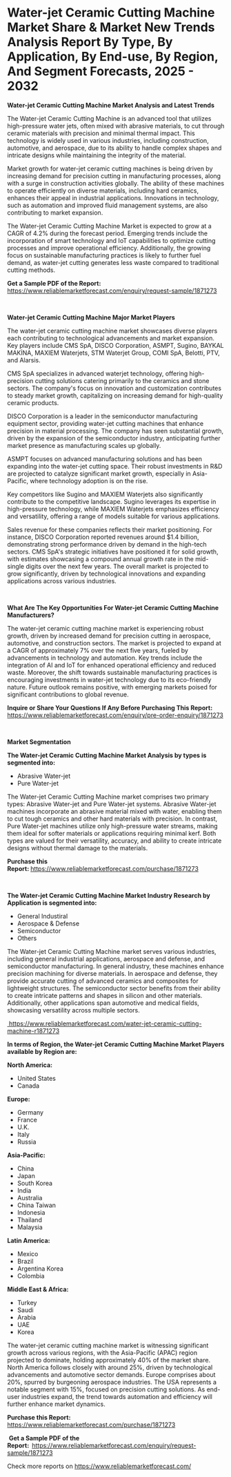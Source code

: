 <p><h1>Water-jet Ceramic Cutting Machine Market Share & Market New Trends Analysis Report By Type, By Application, By End-use, By Region, And Segment Forecasts, 2025 - 2032</h1></p><p><strong>Water-jet Ceramic Cutting Machine Market Analysis and Latest Trends</strong></p>
<p><p>The Water-jet Ceramic Cutting Machine is an advanced tool that utilizes high-pressure water jets, often mixed with abrasive materials, to cut through ceramic materials with precision and minimal thermal impact. This technology is widely used in various industries, including construction, automotive, and aerospace, due to its ability to handle complex shapes and intricate designs while maintaining the integrity of the material.</p><p>Market growth for water-jet ceramic cutting machines is being driven by increasing demand for precision cutting in manufacturing processes, along with a surge in construction activities globally. The ability of these machines to operate efficiently on diverse materials, including hard ceramics, enhances their appeal in industrial applications. Innovations in technology, such as automation and improved fluid management systems, are also contributing to market expansion.</p><p>The Water-jet Ceramic Cutting Machine Market is expected to grow at a CAGR of 4.2% during the forecast period. Emerging trends include the incorporation of smart technology and IoT capabilities to optimize cutting processes and improve operational efficiency. Additionally, the growing focus on sustainable manufacturing practices is likely to further fuel demand, as water-jet cutting generates less waste compared to traditional cutting methods.</p></p>
<p><strong>Get a Sample PDF of the Report:&nbsp;</strong> <a href="https://www.reliablemarketforecast.com/enquiry/request-sample/1871273?utm_campaign=2633&utm_medium=2&utm_source=Github&utm_content=ia&utm_term=28022025&utm_id=water-jet-ceramic-cutting-machine">https://www.reliablemarketforecast.com/enquiry/request-sample/1871273</a></p>
<p>&nbsp;</p>
<p><strong>Water-jet Ceramic Cutting Machine Major Market Players</strong></p>
<p><p>The water-jet ceramic cutting machine market showcases diverse players each contributing to technological advancements and market expansion. Key players include CMS SpA, DISCO Corporation, ASMPT, Sugino, BAYKAL MAKİNA, MAXIEM Waterjets, STM Waterjet Group, COMI SpA, Belotti, PTV, and Alarsis. </p><p>CMS SpA specializes in advanced waterjet technology, offering high-precision cutting solutions catering primarily to the ceramics and stone sectors. The company's focus on innovation and customization contributes to steady market growth, capitalizing on increasing demand for high-quality ceramic products.</p><p>DISCO Corporation is a leader in the semiconductor manufacturing equipment sector, providing water-jet cutting machines that enhance precision in material processing. The company has seen substantial growth, driven by the expansion of the semiconductor industry, anticipating further market presence as manufacturing scales up globally.</p><p>ASMPT focuses on advanced manufacturing solutions and has been expanding into the water-jet cutting space. Their robust investments in R&D are projected to catalyze significant market growth, especially in Asia-Pacific, where technology adoption is on the rise.</p><p>Key competitors like Sugino and MAXIEM Waterjets also significantly contribute to the competitive landscape. Sugino leverages its expertise in high-pressure technology, while MAXIEM Waterjets emphasizes efficiency and versatility, offering a range of models suitable for various applications.</p><p>Sales revenue for these companies reflects their market positioning. For instance, DISCO Corporation reported revenues around $1.4 billion, demonstrating strong performance driven by demand in the high-tech sectors. CMS SpA's strategic initiatives have positioned it for solid growth, with estimates showcasing a compound annual growth rate in the mid-single digits over the next few years. The overall market is projected to grow significantly, driven by technological innovations and expanding applications across various industries.</p></p>
<p>&nbsp;</p>
<p><strong>What Are The Key Opportunities For Water-jet Ceramic Cutting Machine Manufacturers?</strong></p>
<p><p>The water-jet ceramic cutting machine market is experiencing robust growth, driven by increased demand for precision cutting in aerospace, automotive, and construction sectors. The market is projected to expand at a CAGR of approximately 7% over the next five years, fueled by advancements in technology and automation. Key trends include the integration of AI and IoT for enhanced operational efficiency and reduced waste. Moreover, the shift towards sustainable manufacturing practices is encouraging investments in water-jet technology due to its eco-friendly nature. Future outlook remains positive, with emerging markets poised for significant contributions to global revenue.</p></p>
<p><strong>Inquire or Share Your Questions If Any Before Purchasing This Report:</strong> <a href="https://www.reliablemarketforecast.com/enquiry/pre-order-enquiry/1871273?utm_campaign=2633&utm_medium=2&utm_source=Github&utm_content=ia&utm_term=28022025&utm_id=water-jet-ceramic-cutting-machine">https://www.reliablemarketforecast.com/enquiry/pre-order-enquiry/1871273</a></p>
<p>&nbsp;</p>
<p><strong>Market Segmentation</strong></p>
<p><strong>The Water-jet Ceramic Cutting Machine Market Analysis by types is segmented into:</strong></p>
<p><ul><li>Abrasive Water-jet</li><li>Pure Water-jet</li></ul></p>
<p><p>The Water-jet Ceramic Cutting Machine market comprises two primary types: Abrasive Water-jet and Pure Water-jet systems. Abrasive Water-jet machines incorporate an abrasive material mixed with water, enabling them to cut tough ceramics and other hard materials with precision. In contrast, Pure Water-jet machines utilize only high-pressure water streams, making them ideal for softer materials or applications requiring minimal kerf. Both types are valued for their versatility, accuracy, and ability to create intricate designs without thermal damage to the materials.</p></p>
<p><strong>Purchase this Report:&nbsp;</strong><a href="https://www.reliablemarketforecast.com/purchase/1871273?utm_campaign=2633&utm_medium=2&utm_source=Github&utm_content=ia&utm_term=28022025&utm_id=water-jet-ceramic-cutting-machine">https://www.reliablemarketforecast.com/purchase/1871273</a></p>
<p>&nbsp;</p>
<p><strong>The Water-jet Ceramic Cutting Machine Market Industry Research by Application is segmented into:</strong></p>
<p><ul><li>General Industiral</li><li>Aerospace & Defense</li><li>Semiconductor</li><li>Others</li></ul></p>
<p><p>The Water-jet Ceramic Cutting Machine market serves various industries, including general industrial applications, aerospace and defense, and semiconductor manufacturing. In general industry, these machines enhance precision machining for diverse materials. In aerospace and defense, they provide accurate cutting of advanced ceramics and composites for lightweight structures. The semiconductor sector benefits from their ability to create intricate patterns and shapes in silicon and other materials. Additionally, other applications span automotive and medical fields, showcasing versatility across multiple sectors.</p></p>
<p><a href="https://www.reliablemarketforecast.com/water-jet-ceramic-cutting-machine-r1871273?utm_campaign=2633&utm_medium=2&utm_source=Github&utm_content=ia&utm_term=28022025&utm_id=water-jet-ceramic-cutting-machine">&nbsp;https://www.reliablemarketforecast.com/water-jet-ceramic-cutting-machine-r1871273</a></p>
<p><strong>In terms of Region, the Water-jet Ceramic Cutting Machine Market Players available by Region are:</strong></p>
<p>
    <p> <strong> North America: </strong>
        <ul>
            <li>United States</li>
            <li>Canada</li>
        </ul>
        </p> 
    <p> <strong> Europe: </strong>
        <ul>
            <li>Germany</li>
            <li>France</li>
            <li>U.K.</li>
            <li>Italy</li>
            <li>Russia</li>
        </ul>
        </p> 
    <p> <strong> Asia-Pacific: </strong>
        <ul>
            <li>China</li>
            <li>Japan</li>
            <li>South Korea</li>
            <li>India</li>
            <li>Australia</li>
            <li>China Taiwan</li>
            <li>Indonesia</li>
            <li>Thailand</li>
            <li>Malaysia</li>
        </ul>
        </p> 
    <p> <strong> Latin America: </strong>
        <ul>
            <li>Mexico</li>
            <li>Brazil</li>
            <li>Argentina Korea</li>
            <li>Colombia</li>
        </ul>
        </p> 
    <p> <strong> Middle East & Africa: </strong>
        <ul>
            <li>Turkey</li>
            <li>Saudi</li>
            <li>Arabia</li>
            <li>UAE</li>
            <li>Korea</li>
        </ul>
    </p>
    </p>
<p><p>The water-jet ceramic cutting machine market is witnessing significant growth across various regions, with the Asia-Pacific (APAC) region projected to dominate, holding approximately 40% of the market share. North America follows closely with around 25%, driven by technological advancements and automotive sector demands. Europe comprises about 20%, spurred by burgeoning aerospace industries. The USA represents a notable segment with 15%, focused on precision cutting solutions. As end-user industries expand, the trend towards automation and efficiency will further enhance market dynamics.</p></p>
<p><strong>Purchase this Report: </strong><a href="https://www.reliablemarketforecast.com/purchase/1871273?utm_campaign=2633&utm_medium=2&utm_source=Github&utm_content=ia&utm_term=28022025&utm_id=water-jet-ceramic-cutting-machine">https://www.reliablemarketforecast.com/purchase/1871273</a></p>
<p>&nbsp;<strong>Get a Sample PDF of the Report:&nbsp;&nbsp;</strong><a href="https://www.reliablemarketforecast.com/enquiry/request-sample/1871273?utm_campaign=2633&utm_medium=2&utm_source=Github&utm_content=ia&utm_term=28022025&utm_id=water-jet-ceramic-cutting-machine">https://www.reliablemarketforecast.com/enquiry/request-sample/1871273</a></p>
<p><strong></strong></p>
<p>Check more reports on <a href="https://www.reliablemarketforecast.com/?utm_campaign=2633&utm_medium=2&utm_source=Github&utm_content=ia&utm_term=28022025&utm_id=water-jet-ceramic-cutting-machine">https://www.reliablemarketforecast.com/</a></p>